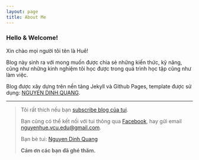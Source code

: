 ```yaml
---
layout: page
title: About Me
---
```


### Hello & Welcome!

Xin chào mọi người tôi tên là Huê!

Blog này sinh ra với mong muốn được chia sẻ những kiến thức, kỹ năng, cũng như những kinh nghiệm tôi học được trong quá trình học tập cũng như làm việc.

Blog được xây dựng trên nền tảng Jekyll và Github Pages, template được sử dụng: [NGUYEN DINH QUANG](https://github.com/qndev/qndev.github.io).

---
> Tôi rất thích nếu bạn [subscribe blog của tui](https://nguyenhue91.github.io/feed.xml).
>
> Bạn cũng có thể kết nối với tui thông qua [Facebook](https://www.facebook.com/hue.nguyen.336), hay gửi email [nguyenhue.vcu.edu@gmail.com](mailto:nguyenhue.vcu.edu@gmail.com).
>
> Bạn bè tui: [Nguyen Dinh Quang](https://qndev.github.io/)
>
> **Cám ơn các bạn đã ghé thăm.**
